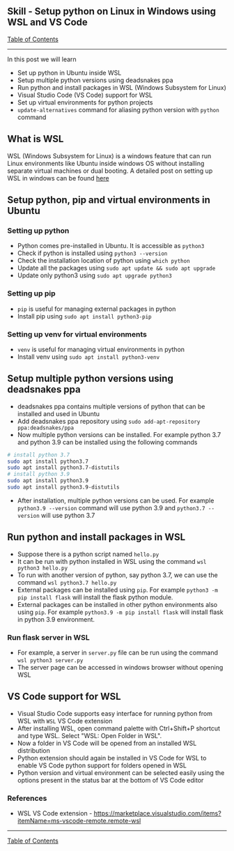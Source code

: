 ## Skill - Setup python on Linux in Windows using WSL and VS Code

[Table of Contents](https://nagasudhir.blogspot.com/2020/04/taming-python-table-of-contents.html)

<hr/>

In this post we will learn
* Set up python in Ubuntu inside WSL
* Setup multiple python versions using deadsnakes ppa
* Run python and install packages in WSL (Windows Subsystem for Linux)
* Visual Studio Code (VS Code) support for WSL
* Set up virtual environments for python projects
* `update-alternatives` command for aliasing python version with `python` command 

## What is WSL
WSL (Windows Subsystem for Linux) is a windows feature that can run Linux environments like Ubuntu inside windows OS without installing separate virtual machines or dual booting. A detailed post on setting up WSL in windows can be found [here](https://nagasudhir.blogspot.com/2023/01/setup-ubuntu-or-similar-linux.html) 

## Setup python, pip and virtual environments in Ubuntu
### Setting up python
* Python comes pre-installed in Ubuntu. It is accessible as `python3`
* Check if python is installed using `python3 --version`
* Check the installation location of python using `which python`
* Update all the packages using `sudo apt update && sudo apt upgrade`
* Update only python3 using `sudo apt upgrade python3`

### Setting up pip
* `pip` is useful for managing external packages in python
* Install pip using `sudo apt install python3-pip`

### Setting up venv for virtual environments 
* `venv` is useful for managing virtual environments in python
* Install venv using `sudo apt install python3-venv`
 

## Setup multiple python versions using deadsnakes ppa
* deadsnakes ppa contains multiple versions of python that can be installed and used in Ubuntu
* Add deadsnakes ppa repository using `sudo add-apt-repository ppa:deadsnakes/ppa`
* Now multiple python versions can be installed. For example python 3.7 and python 3.9 can be installed using the following commands
```bash
# install python 3.7
sudo apt install python3.7
sudo apt install python3.7-distutils
# install python 3.9
sudo apt install python3.9
sudo apt install python3.9-distutils
```
* After installation, multiple python versions can be used. For example `python3.9 --version` command will use python 3.9 and `python3.7 --version` will use python 3.7

## Run python and install packages in WSL
* Suppose there is a python script named `hello.py`
* It can be run with python installed in WSL using the command  `wsl python3 hello.py`
* To run with another version of python, say python 3.7, we can use the command `wsl python3.7 hello.py`
* External packages can be installed using `pip`. For example `python3 -m pip install flask` will install the flask python module. 
* External packages can be installed in other python environments also using `pip`. For example `python3.9 -m pip install flask` will install flask in python 3.9 environment.

### Run flask server in WSL
* For example, a server in `server.py` file can be run using the command `wsl python3 server.py`
* The server page can be accessed in windows browser without opening WSL

## VS Code support for WSL
* Visual Studio Code supports easy interface for running python from WSL with `WSL` VS Code extension
* After installing WSL, open command palette with Ctrl+Shift+P shortcut and type WSL. Select "WSL: Open Folder in WSL".
* Now a folder in VS Code will be opened from an installed WSL distribution
* Python extension should again be installed in VS Code for WSL to enable VS Code python support for folders opened in WSL 
* Python version and virtual environment can be selected easily using the options present in the status bar at the bottom of VS Code editor
 
### References
* WSL VS Code extension - https://marketplace.visualstudio.com/items?itemName=ms-vscode-remote.remote-wsl

<hr/>

[Table of Contents](https://nagasudhir.blogspot.com/2020/04/taming-python-table-of-contents.html)

<!--stackedit_data:
eyJoaXN0b3J5IjpbLTE5ODQ4MzgwNzQsLTE4MTExMDI0NzMsMT
k0MTUyNDU2NSwtMTc1MzQyODM2NiwtMTE2OTEzMjYyNl19
-->